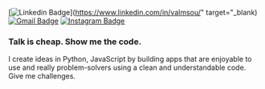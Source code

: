 [![Linkedin Badge](https://img.shields.io/badge/-LinkedIn-blue?style=flat&logo=Linkedin&logoColor=white&link=https://www.linkedin.com/in/rebeccamanzi/)](https://www.linkedin.com/in/valmsou/" target="_blank)
[![Gmail Badge](https://img.shields.io/badge/-Gmail-c14438?style=flat&logo=Gmail&logoColor=white&link=mailto:rebeccamanzi@gmail.com)](mailto:v.almsou@uol.com.br)
[![Instagram Badge](https://img.shields.io/badge/-Instagram-C13584?style=flat&labelColor=C13584&logo=instagram&logoColor=white&link=https://www.instagram.com/v.alma_br/)](https://www.instagram.com/v.alma_br/)


<h3><b>Talk is cheap. Show me the code.</b></h3>


I create ideas in Python, JavaScript by building apps that are enjoyable to use and really problem-solvers using a clean and understandable code.
Give me challenges. 


